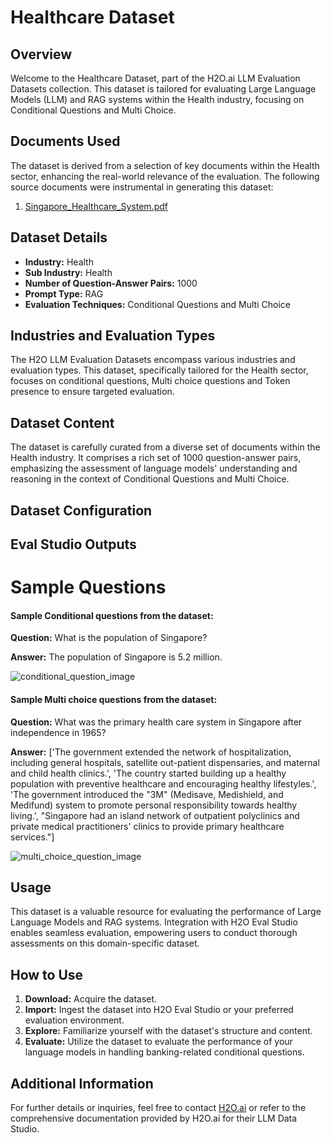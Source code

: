 # Healthcare Dataset

## Overview
Welcome to the Healthcare Dataset, part of the H2O.ai LLM Evaluation Datasets collection. This dataset is tailored for evaluating Large Language Models (LLM) and RAG systems within the Health industry, focusing on Conditional Questions and Multi Choice.

## Documents Used
The dataset is derived from a selection of key documents within the Health sector, enhancing the real-world relevance of the evaluation. The following source documents were instrumental in generating this dataset:
1. [Singapore_Healthcare_System.pdf](https://github.com/h2oai/h2o-evals/tree/db9b1d6883239c3b857b54c99d350f68468dbd80/catalog/healthcare_eval/used_documents/Singapore_Healthcare_System.pdf)

## Dataset Details
- **Industry:** Health
- **Sub Industry:** Health
- **Number of Question-Answer Pairs:** 1000
- **Prompt Type:** RAG
- **Evaluation Techniques:** Conditional Questions and Multi Choice

## Industries and Evaluation Types
The H2O LLM Evaluation Datasets encompass various industries and evaluation types. This dataset, specifically tailored for the Health sector, focuses on conditional questions, Multi choice questions and Token presence to ensure targeted evaluation.

## Dataset Content
The dataset is carefully curated from a diverse set of documents within the Health industry. It comprises a rich set of 1000 question-answer pairs, emphasizing the assessment of language models' understanding and reasoning in the context of Conditional Questions and Multi Choice.

## Dataset Configuration

## Eval Studio Outputs

# Sample Questions

#### Sample Conditional questions from the dataset:

**Question:** What is the population of Singapore?

**Answer:** The population of Singapore is 5.2 million.

![conditional_question_image](https://github.com/h2oai/h2o-evals/tree/db9b1d6883239c3b857b54c99d350f68468dbd80/catalog/healthcare_eval/screenshots/question_type.png)

#### Sample Multi choice questions from the dataset:

**Question:** What was the primary health care system in Singapore after independence in 1965?

**Answer:** ['The government extended the network of hospitalization, including general hospitals, satellite out-patient dispensaries, and maternal and child health clinics.', 'The country started building up a healthy population with preventive healthcare and encouraging healthy lifestyles.', 'The government introduced the "3M" (Medisave, Medishield, and Medifund) system to promote personal responsibility towards healthy living.', "Singapore had an island network of outpatient polyclinics and private medical practitioners' clinics to provide primary healthcare services."]

![multi_choice_question_image](https://github.com/h2oai/h2o-evals/tree/db9b1d6883239c3b857b54c99d350f68468dbd80/catalog/healthcare_eval/screenshots/multi_choice.png)

## Usage

This dataset is a valuable resource for evaluating the performance of Large Language Models and RAG systems. Integration with H2O Eval Studio enables seamless evaluation, empowering users to conduct thorough assessments on this domain-specific dataset.

## How to Use

1. **Download:** Acquire the dataset.
2. **Import:** Ingest the dataset into H2O Eval Studio or your preferred evaluation environment.
3. **Explore:** Familiarize yourself with the dataset's structure and content.
4. **Evaluate:** Utilize the dataset to evaluate the performance of your language models in handling banking-related conditional questions.

## Additional Information

For further details or inquiries, feel free to contact [H2O.ai](https://www.h2o.ai/) or refer to the comprehensive documentation provided by H2O.ai for their LLM Data Studio.


